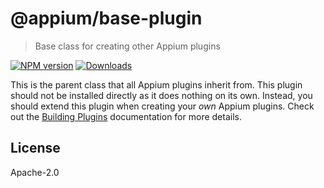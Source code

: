 # @appium/base-plugin

> Base class for creating other Appium plugins

[![NPM version](http://img.shields.io/npm/v/@appium/base-plugin.svg)](https://npmjs.org/package/@appium/base-plugin)
[![Downloads](http://img.shields.io/npm/dm/@appium/base-plugin.svg)](https://npmjs.org/package/@appium/base-plugin)

This is the parent class that all Appium plugins inherit from. This plugin should not be installed
directly as it does nothing on its own. Instead, you should extend this plugin when creating your
*own* Appium plugins. Check out the [Building Plugins](https://appium.io/docs/en/latest/developing/build-plugins/)
documentation for more details.

## License

Apache-2.0
